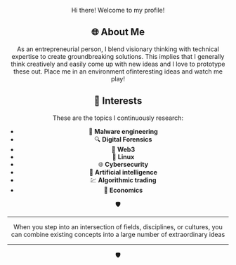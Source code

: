 <body align ="center"> 

  Hi there! Welcome to my profile!

  ## 🌐 About Me

  As an entrepreneurial person, I blend visionary thinking with technical expertise to create groundbreaking solutions.
  This implies that I generally think creatively and easily come up with new ideas and I love to prototype these out.
  Place me in an environment ofinteresting ideas and watch me play!

  ## 🌱 Interests
  These are the topics I continuously research:
   - 👾 **Malware engineering**
   - 🔍 **Digital Forensics**
   - 🔐 **Web3**
   - 🐧 **Linux**
   - 🌐 **Cybersecurity**
   - 🤖 **Artificial intelligence**
   - 💹 **Algorithmic trading**
   - 📰 **Economics**

🛡️
***
When you step into an intersection of fields, disciplines, or cultures, you can combine existing concepts into a large number of extraordinary ideas
***
🛡️

</body>
